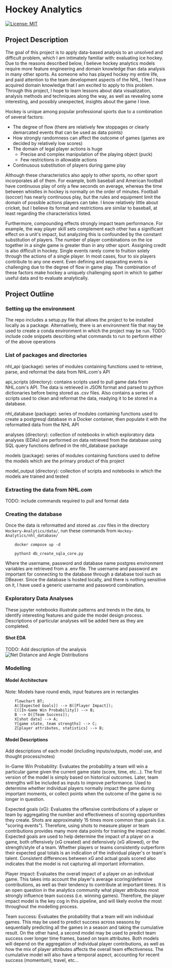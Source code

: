 # Hockey Analytics

[![License: MIT](https://img.shields.io/badge/License-MIT-yellow.svg)](https://opensource.org/licenses/MIT)

## Project Description

The goal of this project is to apply data-based analysis to an unsolved and difficult problem, which I am intimately familiar with: evaluating ice hockey. Due to the reasons described below, I believe hockey analytics models require more feature engineering and domain knowledge than data analysis in many other sports. As someone who has played hockey my entire life, and paid attention to the team development aspects of the NHL, I feel I have acquired domain knowledge that I am excited to apply to this problem. Through this project, I hope to learn lessons about data visualization, analysis methods and techniques along the way, as well as revealing some interesting, and possibly unexpected, insights about the game I love.

Hockey is unique among popular professional sports due to a combination of several factors:
- The degree of flow (there are relatively few stoppages or clearly demarcated events that can be used as data points)
- How strongly randomness can affect the outcome of games (games are decided by relatively low scores)
- The domain of legal player actions is huge
    - Precise and complex manipulation of the playing object (puck)
    - Few restrictions in allowable actions
- Continusous substitution of players during game play

Although these characteristics also apply to other sports, no other sport incorporates all of them. For example, both baseball and American football have continuous play of only a few seconds on average, whereas the time between whistles in hockey is normally on the order of minutes. Football (soccer) has nearly continuous play, but the rules and equipment limit the domain of possible actions players can take. I know relatively little about cricket, but I believe its format and restrictions are similar to baseball, at least regarding the characteristics listed. 

Furthermore, compounding effects strongly impact team performance. For example, the way player skill sets complement each other has a significant effect on a unit's impact, but analyzing this is confounded by the constant substitution of players. The number of player combinations on the ice together in a single game is greater than in any other sport. Assigning credit is also difficult in hockey. Single events rarely come to fruition solely through the actions of a single player. In most cases, four to six players contribute to any one event. Even defining and separating events is challenging due to the degree of flow in game play. The combination of these factors make hockey a uniquely challenging sport in which to gather useful data and to evaluate analytically. 



## Project Outline

### Setting up the environment

The repo includes a setup.py file that allows the project to be installed locally as a package. Alternatively, there is an environment file that may be used to create a conda environment in which the project may be run.
TODO: include code snippets describing what commands to run to perform either of the above operations


### List of packages and directories

nhl_api (package): series of modules containing functions used to retrieve, parse, and reformat the data from NHL.com's API

api_scripts (directory): contains scripts used to pull game data from NHL.com's API. The data is retrieved in JSON format and parsed to python dictionaries before being stored as .csv files. Also contains a series of scripts used to clean and reformat the data, readying it to be stored in a database.

nhl_database (package): series of modules containing functions used to create a postgresql database in a Docker container, then populate it with the reformatted data from the NHL API

analyses (directory): collection of notebooks in which exploratory data analyses (EDAs) are performed on data retrieved from the database using SQL query functions defined in the nhl_database package

models (package): series of modules containing functions used to define the models which are the primary product of this project

model_output (directory): collection of scripts and notebooks in which the models are trained and tested


### Extracting the data from NHL.com
TODO: include commands required to pull and format data


### Creating the database

Once the data is reformatted and stored as .csv files in the directory `Hockery-Analytics/data/`, run these commands from `Hockey-Analytics/nhl_database/`

```shell
    docker compose up -d
    
    python3 db_create_sqla_core.py
```

Where the username, password and database name postgres environment variables are retrieved from a .env file. The username and password are important for connecting to the database through a database tool such as DBeaver. Since the database is hosted locally, and there is nothing sensitive on it, I have used a generic username and password combination.


### Exploratory Data Analyses

These jupyter notebooks illustrate patterns and trends in the data, to identify interesting features and guide the model design process. Descriptions of particular analyses will be added here as they are completed.

#### Shot EDA
TODO: Add description of the analysis
![](https://github.com/marshineer/Hockey-Analytics/blob/main/readme_images/shot_eda_distributions.png?raw=true "Net Distance and Angle Distributions")


### Modelling

#### Model Architecture

Note: Models have round ends, input features are in rectangles
```mermaid
    flowchart BT;
    A([Expected Goals]) --> B([Player Impact]);
    C([In-Game Win Probability]) --> B;
    B --> D([Team Success]);
    X[shot data] --> A;
    Y[game state, team strengths] --> C;
    Z[player attributes, statistics] --> B;
```

#### Model Descriptions
Add descriptions of each model (including inputs/outputs, model use, and thought process/notes)

In-Game Win Probability: Evaluates the probability a team will win a particular game given the current game state (score, time, etc...). The first version of the model is simply based on historical outcomes. Later, team strengths will be included as inputs to improve performance. Used to determine whether individual players normally impact the game during important moments, or collect points when the outcome of the game is no longer in question.

Expected goals (xG): Evaluates the offensive contributions of a player or team by aggregating the number and effectiveness of scoring opportunities they create. Shots are approximately 15 times more common than goals (i.e. "scoring events"). Therefore, using shots to measure player or team contributions provides many more data points for training the impact model. Expected goals are used to help determine the impact of a player on a game, both offensively (xG created) and defensively (xG allowed), or the strength/style of a team. Whether players or teams consistently outperform their expected goal totals is an indication of the individual player's or team's talent. Consistent differences between xG and actual goals scored also indicates that the model is not capturing all important information.

Player impact: Evaluates the overall impact of a player on an individual game. This takes into account the player's average scoring/defensive contributions, as well as their tendency to contribute at important times. It is an open question in the analytics community what player attributes most strongly influence team success (i.e. winning games). Therefore, the player impact model is the key cog in this pipeline, and will likely evolve the most throughout the modelling process.

Team success: Evaluates the probability that a team will win individual games. This may be used to predict success across seasons by sequentially predicting all the games in a season and taking the cumulative result. On the other hand, a second model may be used to predict team success over longer time frames, based on team attributes. Both models will depend on the aggregation of individual player contributions, as well as how the mix of player attributes affects the overall team effectiveness. The cumulative model will also have a temporal aspect, accounting for recent success (momentum), travel, etc...
